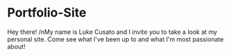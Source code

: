 # Portfolio-Site
Hey there! /nMy name is Luke Cusato and I invite you to take a look at my personal site. Come see what I've been up to and what I'm most passionate about! 

